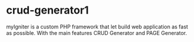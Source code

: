 # crud-generator1
myIgniter is a custom PHP framework that let build web application as fast as possible. With the main features CRUD Generator and PAGE Generator.

